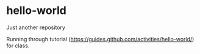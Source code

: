 # hello-world
Just another repository

Running through tutorial (https://guides.github.com/activities/hello-world/) for class.

